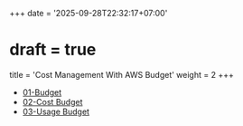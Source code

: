 +++
date = '2025-09-28T22:32:17+07:00'
# draft = true
title = 'Cost Management With AWS Budget'
weight = 2
+++

- [01-Budget](01-Budget)
- [02-Cost Budget](02-Cost-Budget)
- [03-Usage Budget](03-Usage-Budget)